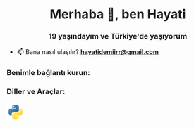 <h1 align="center">Merhaba 👋, ben Hayati</h1>
<h3 align="center">19 yaşındayım ve Türkiye'de yaşıyorum</h3>

- 📫 Bana nasıl ulaşılır? **hayatidemiirr@gmail.com**

<h3 align="left">Benimle bağlantı kurun:</h3>
<p align="left">
</p>

<h3 align="left">Diller ve Araçlar: </h3>
<p align="left"> <a href="https://www.python.org" target="_blank" rel="noreferrer"> <img src="https://raw.githubusercontent.com/devicons/devicon/master/icons/python/python-original.svg" alt="python" width="40" height="40"/> </a> </s>
